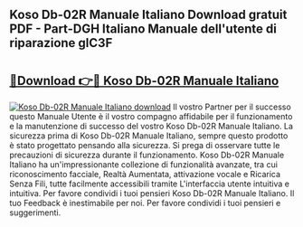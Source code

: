 ## Koso Db-02R Manuale Italiano Download gratuit PDF - Part-DGH Italiano Manuale dell'utente di riparazione glC3F

# <h2><a href="http://dfgvs8v.blite.top/?on=Koso+Db-02R+Manuale+Italiano">🔗Download 👉🔴 Koso Db-02R Manuale Italiano</a></h2>

[![Koso Db-02R Manuale Italiano download](https://i.imgur.com/lujVjoI.png)](http://dfgvs8v.blite.top/?on=Koso+Db-02R+Manuale+Italiano)
Il vostro Partner per il successo questo Manuale Utente è il vostro compagno affidabile per il funzionamento e la manutenzione di successo del vostro Koso Db-02R Manuale Italiano. La sicurezza prima di Koso Db-02R Manuale Italiano, sempre questo prodotto è stato progettato pensando alla sicurezza. Si prega di osservare tutte le precauzioni di sicurezza durante il funzionamento. Koso Db-02R Manuale Italiano ha un'impressionante collezione di funzionalità avanzate, tra cui riconoscimento facciale, Realtà Aumentata, attivazione vocale e Ricarica Senza Fili, tutte facilmente accessibili tramite L'interfaccia utente intuitiva e intuitiva. Per favore condividi i tuoi pensieri Koso Db-02R Manuale Italiano. Il tuo Feedback è inestimabile per noi. Per favore condividi i tuoi pensieri e suggerimenti.
